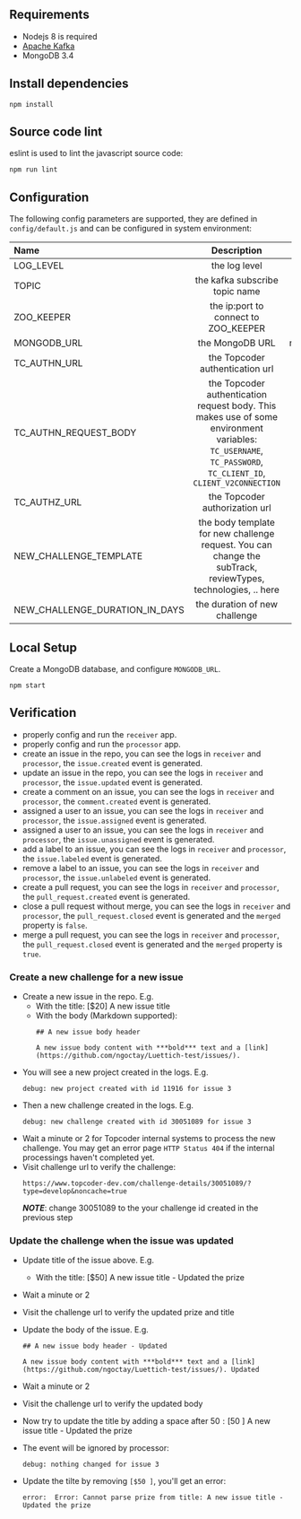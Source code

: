 ## Requirements

- Nodejs 8 is required
- [Apache Kafka](https://kafka.apache.org/)
- MongoDB 3.4

## Install dependencies

```shell
npm install
```

## Source code lint

eslint is used to lint the javascript source code:

```shell
npm run lint
```



## Configuration

The following config parameters are supported, they are defined in `config/default.js` and can be configured in system environment:


| Name                           | Description                                | Default                          |
| :----------------------------- | :----------------------------------------: | :------------------------------: |
| LOG_LEVEL                      | the log level                              |  debug                           |
| TOPIC                          | the kafka subscribe topic name             |  events_topic                    |
| ZOO_KEEPER                     | the ip:port to connect to ZOO_KEEPER       |  localhost:2181                  |
| MONGODB_URL  | the MongoDB URL | mongodb://127.0.0.1:27017/events |
| TC_AUTHN_URL | the Topcoder authentication url | https://topcoder-dev.auth0.com/oauth/ro |
| TC_AUTHN_REQUEST_BODY | the Topcoder authentication request body. This makes use of some environment variables: `TC_USERNAME`, `TC_PASSWORD`, `TC_CLIENT_ID`, `CLIENT_V2CONNECTION` | see `default.js` |
| TC_AUTHZ_URL | the Topcoder authorization url | https://api.topcoder-dev.com/v3/authorizations |
| NEW_CHALLENGE_TEMPLATE | the body template for new challenge request. You can change the subTrack, reviewTypes, technologies, .. here | see `default.js` |
| NEW_CHALLENGE_DURATION_IN_DAYS | the duration of new challenge | 5 |


## Local Setup

Create a MongoDB database, and configure `MONGODB_URL`.

```shell
npm start
```


## Verification

- properly config and run the `receiver` app.
- properly config and run the `processor` app.
- create an issue in the repo, you can see the logs in `receiver` and `processor`, the `issue.created` event is generated.
- update an issue in the repo, you can see the logs in `receiver` and `processor`, the `issue.updated` event is generated.
- create a comment on an issue, you can see the logs in `receiver` and `processor`, the `comment.created` event is generated.
- assigned a user to an issue, you can see the logs in `receiver` and `processor`, the `issue.assigned` event is generated.
- assigned a user to an issue, you can see the logs in `receiver` and `processor`, the `issue.unassigned` event is generated.
- add a label to an issue, you can see the logs in `receiver` and `processor`, the `issue.labeled` event is generated.
- remove a label to an issue, you can see the logs in `receiver` and `processor`, the `issue.unlabeled` event is generated.
- create a pull request, you can see the logs in `receiver` and `processor`, the `pull_request.created` event is generated.
- close a pull request without merge, you can see the logs in `receiver` and `processor`, the `pull_request.closed` event is generated and the `merged` property is `false`.
- merge a pull request, you can see the logs in `receiver` and `processor`, the `pull_request.closed` event is generated and the `merged` property is `true`.

### Create a new challenge for a new issue
- Create a new issue in the repo. E.g.
  - With the title: [$20] A new issue title
  - With the body (Markdown supported):
    ```
    ## A new issue body header

    A new issue body content with ***bold*** text and a [link](https://github.com/ngoctay/Luettich-test/issues/).
    ```
- You will see a new project created in the logs. E.g.
  ```
  debug: new project created with id 11916 for issue 3
  ```
- Then a new challenge created in the logs. E.g.
  ```
  debug: new challenge created with id 30051089 for issue 3
  ```
- Wait a minute or 2 for Topcoder internal systems to process the new challenge. You may get an error page `HTTP Status 404` if the internal processings haven't completed yet.
- Visit challenge url to verify the challenge:
  ```
  https://www.topcoder-dev.com/challenge-details/30051089/?type=develop&noncache=true
  ```
  ***NOTE***: change 30051089 to the your challenge id created in the previous step

### Update the challenge when the issue was updated

- Update title of the issue above. E.g.
  - With the title: [$50] A new issue title - Updated the prize
- Wait a minute or 2
- Visit the challenge url to verify the updated prize and title

- Update the body of the issue. E.g.
  ```
  ## A new issue body header - Updated

  A new issue body content with ***bold*** text and a [link](https://github.com/ngoctay/Luettich-test/issues/). Updated
  ```
- Wait a minute or 2
- Visit the challenge url to verify the updated body

- Now try to update the title by adding a space after $50: [$50 ] A new issue title - Updated the prize
- The event will be ignored by processor:
  ```
  debug: nothing changed for issue 3
  ```

- Update the tilte by removing `[$50 ]`, you'll get an error:
  ```
  error:  Error: Cannot parse prize from title: A new issue title - Updated the prize
  ```
